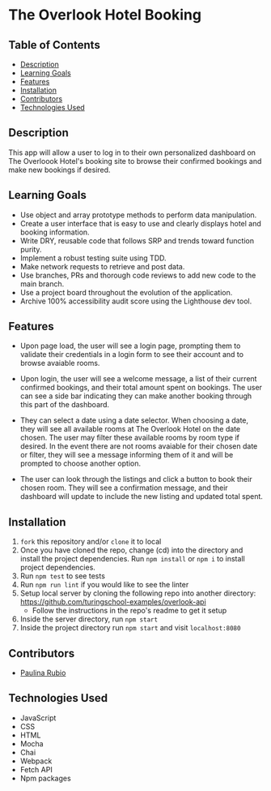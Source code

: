 # The Overlook Hotel Booking

## Table of Contents
* [Description](#Description)
* [Learning Goals](#Learning-Goals)
* [Features](#Features)
* [Installation](#Installation)
* [Contributors](#Contributors)
* [Technologies Used](#Technologies-Used)

## Description
This app will allow a user to log in to their own personalized dashboard on The Overloook Hotel's booking site to browse their confirmed bookings and make new bookings if desired. 

## Learning Goals
- Use object and array prototype methods to perform data manipulation.
- Create a user interface that is easy to use and clearly displays hotel and booking information.
- Write DRY, reusable code that follows SRP and trends toward function purity.
- Implement a robust testing suite using TDD.
- Make network requests to retrieve and post data.
- Use branches, PRs and thorough code reviews to add new code to the main branch.
- Use a project board throughout the evolution of the application.
- Archive 100% accessibility audit score using the Lighthouse dev tool.

## Features
- Upon page load, the user will see a login page, prompting them to validate their credentials in a login form to see their account and to browse avaiable rooms. 

- Upon login, the user will see a welcome message, a list of their current confirmed bookings, and their total amount spent on bookings. The user can see a side bar indicating they can make another booking through this part of the dashboard. 

- They can select a date using a date selector. When choosing a date, they will see all available rooms at The Overlook Hotel on the date chosen. The user may filter these available rooms by room type if desired. In the event there are not rooms avaiable for their chosen date or filter, they will see a message informing them of it and will be prompted to choose another option. 

- The user can look through the listings and click a button to book their chosen room. They will see a confirmation message, and their dashboard will update to include the new listing and updated total spent. 

## Installation
1. `fork` this repository and/or `clone` it to local
1. Once you have cloned the repo, change (cd) into the directory and install the project dependencies. Run `npm install` or `npm i` to install project dependencies.
1. Run `npm test` to see tests
1. Run `npm run lint` if you would like to see the linter
1. Setup local server by cloning the following repo into another directory: https://github.com/turingschool-examples/overlook-api
    - Follow the instructions in the repo's readme to get it setup
1. Inside the server directory, run `npm start`
1. Inside the project directory run `npm start` and visit `localhost:8080`

## Contributors
- [Paulina Rubio](https://github.com/paulina-isabel)

## Technologies Used
- JavaScript
- CSS
- HTML
- Mocha
- Chai
- Webpack
- Fetch API
- Npm packages